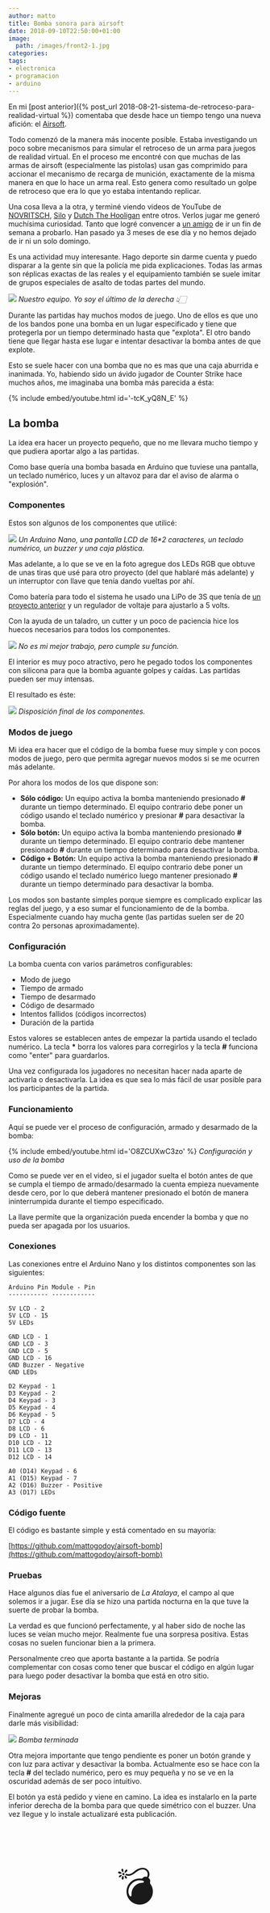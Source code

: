 ```yaml
---
author: matto
title: Bomba sonora para airsoft
date: 2018-09-10T22:50:00+01:00
image: 
  path: /images/front2-1.jpg
categories:
tags:
- electronica
- programacion
- arduino
---
```


En mi [post anterior]({% post_url 2018-08-21-sistema-de-retroceso-para-realidad-virtual %}) comentaba que desde hace un tiempo tengo una nueva afición: el [Airsoft](https://es.wikipedia.org/wiki/Airsoft).

Todo comenzó de la manera más inocente posible. Estaba investigando un poco sobre mecanismos para simular el retroceso de un arma para juegos de realidad virtual. En el proceso me encontré con que muchas de las armas de airsoft (especialmente las pistolas) usan gas comprimido para accionar el mecanismo de recarga de munición, exactamente de la misma manera en que lo hace un arma real. Esto genera como resultado un golpe de retroceso que era lo que yo estaba intentando replicar.

Una cosa lleva a la otra, y terminé viendo videos de YouTube de [NOVRITSCH](https://www.youtube.com/user/novritsch), [Silo](https://www.youtube.com/user/SILOonPC) y [Dutch The Hooligan](https://www.youtube.com/channel/UCh68wF825IGaY9h7chPzHgQ) entre otros. Verlos jugar me generó muchísima curiosidad. Tanto que logré convencer a [un amigo](https://twitter.com/mormubis) de ir un fin de semana a probarlo. Han pasado ya 3 meses de ese día y no hemos dejado de ir ni un solo domingo.

Es una actividad muy interesante. Hago deporte sin darme cuenta y puedo disparar a la gente sin que la policía me pida explicaciones. Todas las armas son réplicas exactas de las reales y el equipamiento también se suele imitar de grupos especiales de asalto de todas partes del mundo.

![](/images/airsoft.jpeg)
_Nuestro equipo. Yo soy el último de la derecha 👆🏻_

Durante las partidas hay muchos modos de juego. Uno de ellos es que uno de los bandos pone una bomba en un lugar especificado y tiene que protegerla por un tiempo determinado hasta que "explota". El otro bando tiene que llegar hasta ese lugar e intentar desactivar la bomba antes de que explote.

Esto se suele hacer con una bomba que no es mas que una caja aburrida e inanimada. Yo, habiendo sido un ávido jugador de Counter Strike hace muchos años, me imaginaba una bomba más parecida a ésta:

{% include embed/youtube.html id='-tcK_yQ8N_E' %}

## La bomba

La idea era hacer un proyecto pequeño, que no me llevara mucho tiempo y que pudiera aportar algo a las partidas.

Como base quería una bomba basada en Arduino que tuviese una pantalla, un teclado numérico, luces y un altavoz para dar el aviso de alarma o "explosión".

### Componentes

Estos son algunos de los componentes que utilicé:

![](/images/components.jpg)
_Un Arduino Nano, una pantalla LCD de 16*2 caracteres, un teclado numérico, un buzzer y una caja plástica._

Mas adelante, a lo que se ve en la foto agregue dos LEDs RGB que obtuve de unas tiras que usé para otro proyecto (del que hablaré más adelante) y un interruptor con llave que tenía dando vueltas por ahí.

Como batería para todo el sistema he usado una LiPo de 3S que tenía de [un proyecto anterior](https://matto.io/armando-un-quadcopter/) y un regulador de voltaje para ajustarlo a 5 volts.

Con la ayuda de un taladro, un cutter y un poco de paciencia hice los huecos necesarios para todos los componentes.

![](/images/inside.jpg)
_No es mi mejor trabajo, pero cumple su función._

El interior es muy poco atractivo, pero he pegado todos los componentes con silicona para que la bomba aguante golpes y caídas. Las partidas pueden ser muy intensas.

El resultado es éste:

![](/images/front1.jpg)
_Disposición final de los componentes._
### Modos de juego

Mi idea era hacer que el código de la bomba fuese muy simple y con pocos modos de juego, pero que permita agregar nuevos modos si se me ocurren más adelante.

Por ahora los modos de los que dispone son:

- **Sólo código:** Un equipo activa la bomba manteniendo presionado **#** durante un tiempo determinado. El equipo contrario debe poner un código usando el teclado numérico y presionar **#** para desactivar la bomba.
- **Sólo botón:** Un equipo activa la bomba manteniendo presionado **#** durante un tiempo determinado. El equipo contrario debe mantener presionado **#** durante un tiempo determinado para desactivar la bomba.
- **Código + Botón:** Un equipo activa la bomba manteniendo presionado **#** durante un tiempo determinado. El equipo contrario debe poner un código usando el teclado numérico luego mantener presionado **#** durante un tiempo determinado para desactivar la bomba.

Los modos son bastante simples porque siempre es complicado explicar las reglas del juego, y a eso sumar el funcionamiento de de la bomba. Especialmente cuando hay mucha gente (las partidas suelen ser de 20 contra 2o personas aproximadamente).

### Configuración

La bomba cuenta con varios parámetros configurables:

- Modo de juego
- Tiempo de armado
- Tiempo de desarmado
- Código de desarmado
- Intentos fallidos (códigos incorrectos)
- Duración de la partida

Estos valores se establecen antes de empezar la partida usando el teclado numérico. La tecla **\*** borra los valores para corregirlos y la tecla **#** funciona como "enter" para guardarlos.

Una vez configurada los jugadores no necesitan hacer nada aparte de activarla o desactivarla. La idea es que sea lo más fácil de usar posible para los participantes de la partida.

### Funcionamiento

Aquí se puede ver el proceso de configuración, armado y desarmado de la bomba:

{% include embed/youtube.html id='O8ZCUXwC3zo' %}
_Configuración y uso de la bomba_

Como se puede ver en el video, si el jugador suelta el botón antes de que se cumpla el tiempo de armado/desarmado la cuenta empieza nuevamente desde cero, por lo que deberá mantener presionado el botón de manera ininterrumpida durante el tiempo especificado.

La llave permite que la organización pueda encender la bomba y que no pueda ser apagada por los usuarios.

### Conexiones

Las conexiones entre el Arduino Nano y los distintos componentes son las siguientes:

```
Arduino Pin Module - Pin
----------- ------------

5V LCD - 2
5V LCD - 15
5V LEDs

GND LCD - 1
GND LCD - 3
GND LCD - 5
GND LCD - 16
GND Buzzer - Negative
GND LEDs

D2 Keypad - 1
D3 Keypad - 2
D4 Keypad - 3
D5 Keypad - 4
D6 Keypad - 5
D7 LCD - 4
D8 LCD - 6
D9 LCD - 11
D10 LCD - 12
D11 LCD - 13
D12 LCD - 14

A0 (D14) Keypad - 6
A1 (D15) Keypad - 7
A2 (D16) Buzzer - Positive
A3 (D17) LEDs
```

### Código fuente

El código es bastante simple y está comentado en su mayoría:

[https://github.com/mattogodoy/airsoft-bomb](https://github.com/mattogodoy/airsoft-bomb)

### Pruebas

Hace algunos días fue el aniversario de _La Atalaya_, el campo al que solemos ir a jugar. Ese día se hizo una partida nocturna en la que tuve la suerte de probar la bomba.

La verdad es que funcionó perfectamente, y al haber sido de noche las luces se veían mucho mejor. Realmente fue una sorpresa positiva. Estas cosas no suelen funcionar bien a la primera.

Personalmente creo que aporta bastante a la partida. Se podría complementar con cosas como tener que buscar el código en algún lugar para luego poder desactivar la bomba que está en otro sitio.

### Mejoras

Finalmente agregué un poco de cinta amarilla alrededor de la caja para darle más visibilidad:

![](/images/front2.jpg)
_Bomba terminada_

Otra mejora importante que tengo pendiente es poner un botón grande y con luz para activar y desactivar la bomba. Actualmente eso se hace con la tecla **#** del teclado numérico, pero es muy pequeña y no se ve en la oscuridad además de ser poco intuitivo.

El botón ya está pedido y viene en camino. La idea es instalarlo en la parte inferior derecha de la bomba para que quede simétrico con el buzzer. Una vez llegue y lo instale actualizaré esta publicación.

<p style="text-align: center; font-size: 80px">💣</p>
